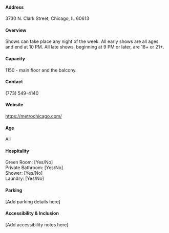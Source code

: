 #### Address

3730 N. Clark Street, Chicago, IL 60613

#### Overview

Shows can take place any night of the week. All early shows are all ages and end at 10 PM. All late shows, beginning at 9 PM or later, are 18+ or 21+.

#### Capacity

1150 - main floor and the balcony.

#### Contact

(773) 549-4140

#### Website

https://metrochicago.com/

#### Age

All

#### Hospitality

Green Room: [Yes/No]  
Private Bathroom: [Yes/No]  
Shower: [Yes/No]  
Laundry: [Yes/No]

#### Parking

[Add parking details here]

#### Accessibility & Inclusion

[Add accessibility notes here]
